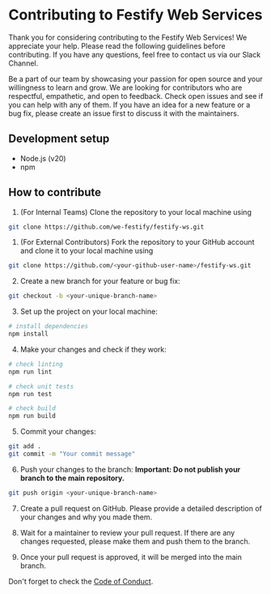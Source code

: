 # Contributing to Festify Web Services

Thank you for considering contributing to the Festify Web Services! We appreciate your help. Please read the following guidelines before contributing. If you have any questions, feel free to contact us via our Slack Channel.

Be a part of our team by showcasing your passion for open source and your willingness to learn and grow. We are looking for contributors who are respectful, empathetic, and open to feedback. Check open issues and see if you can help with any of them. If you have an idea for a new feature or a bug fix, please create an issue first to discuss it with the maintainers.

## Development setup

- Node.js (v20)
- npm

## How to contribute

1. (For Internal Teams) Clone the repository to your local machine using

```bash
git clone https://github.com/we-festify/festify-ws.git
```

1. (For External Contributors) Fork the repository to your GitHub account and clone it to your local machine using

```bash
git clone https://github.com/<your-github-user-name>/festify-ws.git
```

2. Create a new branch for your feature or bug fix:

```bash
git checkout -b <your-unique-branch-name>
```

3. Set up the project on your local machine:

```bash
# install dependencies
npm install
```

4. Make your changes and check if they work:

```bash
# check linting
npm run lint

# check unit tests
npm run test

# check build
npm run build
```

5. Commit your changes:

```bash
git add .
git commit -m "Your commit message"
```

6. Push your changes to the branch: **Important: Do not publish your branch to the main repository.**

```bash
git push origin <your-unique-branch-name>
```

7. Create a pull request on GitHub. Please provide a detailed description of your changes and why you made them.

8. Wait for a maintainer to review your pull request. If there are any changes requested, please make them and push them to the branch.

9. Once your pull request is approved, it will be merged into the main branch.

Don't forget to check the [Code of Conduct](CODE_OF_CONDUCT.md).

